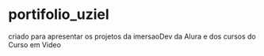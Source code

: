 # portifolio_uziel
criado para apresentar os projetos da imersaoDev da Alura e dos cursos do Curso em Video
